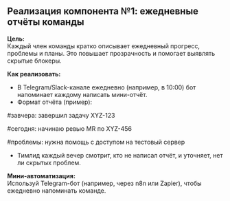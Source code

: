## Реализация компонента №1: ежедневные отчёты команды

**Цель:**  
Каждый член команды кратко описывает ежедневный прогресс, проблемы и планы. Это повышает прозрачность и помогает выявлять скрытые блокеры.

**Как реализовать:**

- В Telegram/Slack-канале ежедневно (например, в 10:00) бот напоминает каждому написать мини-отчёт.
- Формат отчёта (пример):

#завчера: завершил задачу XYZ-123

#сегодня: начинаю ревью MR по XYZ-456

#проблемы: нужна помощь с доступом на тестовый сервер

- Тимлид каждый вечер смотрит, кто не написал отчёт, и уточняет, нет ли скрытых проблем.

**Мини-автоматизация:**  
Используй Telegram-бот (например, через n8n или Zapier), чтобы ежедневно напоминать команде.